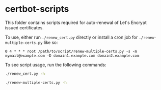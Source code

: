 # certbot-scripts

This folder contains scripts required for auto-renewal of Let's Encrypt issued certificates.

To use, either run `./renew_cert.py` directly or install a cron job for `./renew-multiple-certs.py` like so:

```cron
0 4 * * * root /path/to/script/renew-multiple-certs.py -s -m mymail@example.com -D domain1.example.com domain2.example.com
```

To see script usage, run the following commands:

```bash
./renew_cert.py -h
```
```bash
./renew-multiple-certs.py -h
```